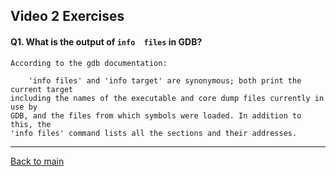 ## Video 2 Exercises

#### Q1\. What is the output of ```info  files``` in GDB?

```
According to the gdb documentation:

    'info files' and 'info target' are synonymous; both print the current target 
including the names of the executable and core dump files currently in use by
GDB, and the files from which symbols were loaded. In addition to this, the 
'info files' command lists all the sections and their addresses.
```

---

[Back to main](https://github.com/rot0xd/SecurityTube/blob/master/SGDE/README.md)
